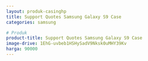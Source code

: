 ```yaml
---
layout: produk-casinghp
title: Support Quotes Samsung Galaxy S9 Case
categories: samsung

# Produk
product-title: Support Quotes Samsung Galaxy S9 Case
image-drive: 1EhG-uvbeb1HSHySadV9Nksk0uMHY39Kv
harga: 90000
---
```

